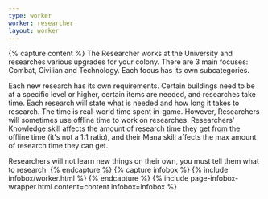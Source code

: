 ```yaml
---
type: worker
worker: researcher
layout: worker
---
```

{% capture content %}
The Researcher works at the University and researches various upgrades for your colony. There are 3 main focuses: Combat, Civilian and Technology. Each focus has its own subcategories.

Each new research has its own requirements. Certain buildings need to be at a specific level or higher, certain items are needed, and researches take time. Each research will state what is needed and how long it takes to research. The time is real-world time spent in-game. However, Researchers will sometimes use offline time to work on researches. Researchers' Knowledge skill affects the amount of research time they get from the offline time (it's not a 1:1 ratio), and their Mana skill affects the max amount of research time they can get.

Researchers will not learn new things on their own, you must tell them what to research.
{% endcapture %}
{% capture infobox %}
{% include infobox/worker.html %}
{% endcapture %}
{% include page-infobox-wrapper.html content=content infobox=infobox %}